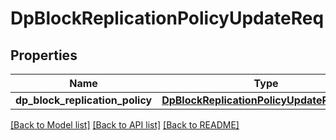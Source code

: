 # DpBlockReplicationPolicyUpdateReq

## Properties
Name | Type | Description | Notes
------------ | ------------- | ------------- | -------------
**dp_block_replication_policy** | [**DpBlockReplicationPolicyUpdateReqPolicy**](DpBlockReplicationPolicyUpdateReqPolicy.md) |  | 

[[Back to Model list]](../README.md#documentation-for-models) [[Back to API list]](../README.md#documentation-for-api-endpoints) [[Back to README]](../README.md)


